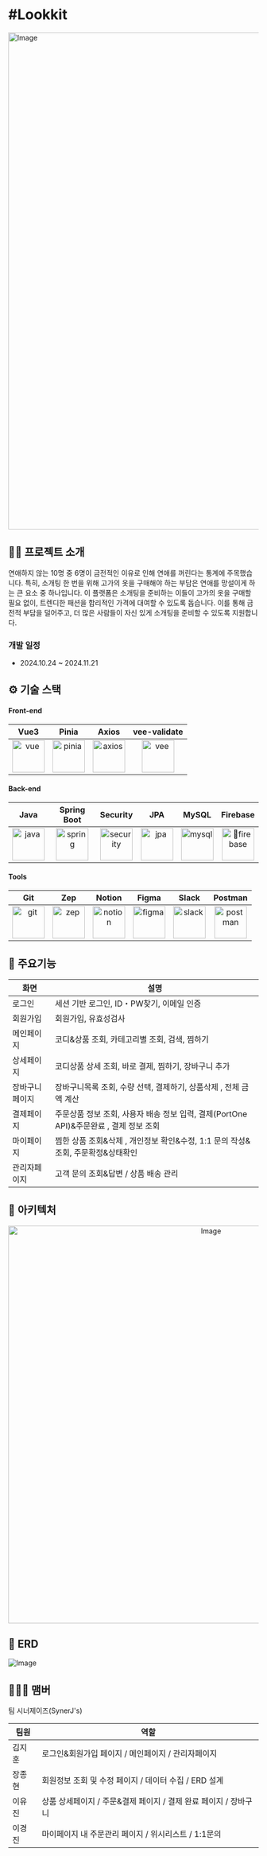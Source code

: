 # #Lookkit
<img width="1000" alt="Image" src="https://github.com/user-attachments/assets/9eb3558c-d1de-457a-abd3-dd215735fa12" />

## 💪🏻 프로젝트 소개
연애하지 않는 10명 중 6명이 금전적인 이유로 인해 연애를 꺼린다는 통계에 주목했습니다. 
특히, 소개팅 한 번을 위해 고가의 옷을 구매해야 하는 부담은 연애를 망설이게 하는 큰 요소 중 하나입니다.
이 플랫폼은 소개팅을 준비하는 이들이 고가의 옷을 구매할 필요 없이, 트렌디한 패션을 합리적인 가격에 대여할 수 있도록 돕습니다. 이를 통해 금전적 부담을 덜어주고, 더 많은 사람들이 자신 있게 소개팅을 준비할 수 있도록 지원합니다.

### 개발 일정
* 2024.10.24 ~ 2024.11.21

 
## ⚙️ 기술 스택

#### Front-end

|                                                                               Vue3                                                                                |                                                                       Pinia                                                                        |                                                                       Axios                                                                       |                                                    vee-validate                                                  |
| :---------------------------------------------------------------------------------------------------------------------------------------------------------------: | :----------------------------------------------------------------------------------------------------------------------------------------------: | :----------------------------------------------------------------------------------------------------------------------------------------------------: | :------------------------------------------------------------------------------------------------------------: |
| <img alt="vue" src ="https://github.com/user-attachments/assets/c7e83f5b-fe1e-4590-b868-4fc5f2dc8a10" height="65" /> | <img alt="pinia" src="https://i.namu.wiki/i/oIOUJs-nGQlTDue1ZbEE2kmC9-S-ijA5WbhTLri_fE7aXLj0OJVqKGFDYW0O1ut526-HuAJP631dtds1d3hnJg.svg" height="65"> | <img alt="axios" src="https://github.com/user-attachments/assets/804f15ab-afa1-40c9-8d33-21e76a6143f3" height="65"> | <img alt="vee" src="https://miro.medium.com/v2/resize:fit:640/1*R_pOFb0hdYgXilDklvrWog.png" height="65"> | 

#### Back-end

|                                                                               Java                                                                                |                                                                       Spring Boot                                                                        |                                                                        Security                                                                       |                                                    JPA                                                  |                                                                       MySQL                                                                       |                                                   Firebase                                                    |
| :---------------------------------------------------------------------------------------------------------------------------------------------------------------: | :----------------------------------------------------------------------------------------------------------------------------------------------: | :----------------------------------------------------------------------------------------------------------------------------------------------------: | :------------------------------------------------------------------------------------------------------------: | :----------------------------------------------------------------------------------------------------------------------------------------------: | :---------------------------------------------------------------------------------------------------------: | 
| <img alt="java" src ="https://encrypted-tbn0.gstatic.com/images?q=tbn:ANd9GcS0azWb7Rl8nurvcSMYBgDVjG0YDP56OGYFaA&s" height="65" /> | <img alt="spring" src="https://encrypted-tbn0.gstatic.com/images?q=tbn:ANd9GcT8i4zPog-0j0JR_yZglxPhTPZXxN2iMTQ3Dw&s" height="65"> | <img alt="security" src="https://blog.kakaocdn.net/dn/b5sGlw/btrSI8ZXQDq/NZqsZppkXksKj8BjJEHdhK/img.png" height="65"> | <img alt="jpa" src="https://velog.velcdn.com/images/iione0116/post/80f895d6-dd5c-4664-b3e5-ba12d51c361e/image.png" height="65"> | <img alt="mysql" src="https://github.com/user-attachments/assets/96a70a3b-5b36-4850-8668-8aa9ac5dfd4f" height="65" > | <img alt="firebase" src="https://github.com/user-attachments/assets/815ed8df-005c-4a17-b874-b294e7b29eaa" height="65"> |

#### Tools

|                                               Git                                               |                                                    Zep                                                    |                                                                        Notion                                                                        |                                                                      Figma                                                                       |                                                                    Slack                                                                       |                                             Postman                                                                       |
| :---------------------------------------------------------------------------------------------: | :----------------------------------------------------------------------------------------------------------: | :---------------------------------------------------------------------------------------------------------------------------------------------------: | :----------------------------------------------------------------------------------------------------------------------------------------------: | :----------------------------------------------------------------------------------------------------------------------------------------------: | :----------------------------------------------------------------------------------------------------------------------------------------------: |
| <img alt="git" src="https://git-scm.com/images/logos/downloads/Git-Icon-1788C.png" height="65"> | <img alt="zep" src="https://github.com/user-attachments/assets/5a7f7900-7d57-4ff2-a928-ae5ba1f428a6" height="65"> | <img alt="notion" src="https://upload.wikimedia.org/wikipedia/commons/4/45/Notion_app_logo.png" height="65"> | <img alt="figma" src="https://github.com/user-attachments/assets/720b8e13-a3de-47f0-a4dc-b1651ba32594" height="65"> | <img alt="slack" src="https://upload.wikimedia.org/wikipedia/commons/thumb/d/d5/Slack_icon_2019.svg/2048px-Slack_icon_2019.svg.png" height="65"> | <img alt="postman" src="https://github.com/user-attachments/assets/cc61154d-909c-4fce-9d97-d25dc5d08004" height="65"> |

## 🌈 주요기능
| 화면 | 설명 |
| --- | --- |
| 로그인 | 세션 기반 로그인, ID・PW찾기, 이메일 인증   |
| 회원가입 | 회원가입, 유효성검사 |
| 메인페이지 | 코디&상품 조회, 카테고리별 조회, 검색, 찜하기  |
| 상세페이지 | 코디상품 상세 조회, 바로 결제, 찜하기, 장바구니 추가  |
| 장바구니페이지 |장바구니목록 조회, 수량 선택, 결제하기, 상품삭제 , 전체 금액 계산  |
| 결제페이지 | 주문상품 정보 조회, 사용자 배송 정보 입력, 결제(PortOne API)&주문완료 , 결제 정보 조회 |
| 마이페이지 | 찜한 상품 조회&삭제 , 개인정보 확인&수정, 1:1 문의 작성&조회, 주문확정&상태확인    |
| 관리자페이지 | 고객 문의 조회&답변 / 상품 배송 관리 |


 ## 🎳 아키텍처
  <div align="center">
     <img width="800" alt="Image" src="https://github.com/user-attachments/assets/045dbc12-798b-46d4-a8e9-14b3feaeb082"  />
  </div>
  

 
 ## 🚀 ERD
  ![Image](https://github.com/user-attachments/assets/d1a7cae7-daf6-41af-b7c3-6b351a47e4d0)



## 👩🏻‍💻 맴버 
팀 시너제이즈(SynerJ's)

| 팀원 | 역할 | 
| ------ | ------------------------------- | 
| 김지훈 | 로그인&회원가입 페이지 / 메인페이지 / 관리자페이지 | 
| 장종현 | 회원정보 조회 및 수정 페이지 / 데이터 수집 / ERD 설계| 
| 이유진 | 상품 상세페이지 / 주문&결제 페이지 / 결제 완료 페이지 / 장바구니 | 
| 이경진 | 마이페이지 내 주문관리 페이지 / 위시리스트 / 1:1문의  |







